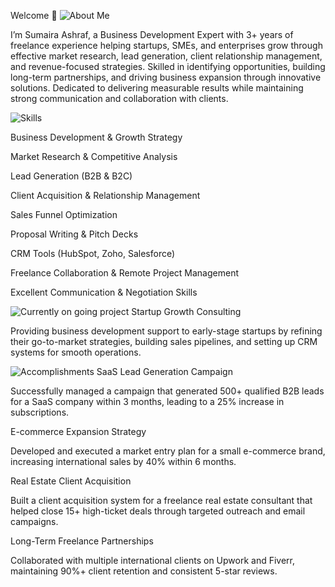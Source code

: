 Welcome 👋
<img src="https://img.shields.io/badge/About Me-black.svg?&style=for-the-badge&logo=Handshake&logoColor=white" alt="About Me" />

I’m Sumaira Ashraf, a Business Development Expert with 3+ years of freelance experience helping startups, SMEs, and enterprises grow through effective market research, lead generation, client relationship management, and revenue-focused strategies. Skilled in identifying opportunities, building long-term partnerships, and driving business expansion through innovative solutions. Dedicated to delivering measurable results while maintaining strong communication and collaboration with clients.

<img src="https://img.shields.io/badge/Skills & Abilities-black.svg?&style=for-the-badge&logo=Skills&logoColor=white" alt="Skills" />

Business Development & Growth Strategy

Market Research & Competitive Analysis

Lead Generation (B2B & B2C)

Client Acquisition & Relationship Management

Sales Funnel Optimization

Proposal Writing & Pitch Decks

CRM Tools (HubSpot, Zoho, Salesforce)

Freelance Collaboration & Remote Project Management

Excellent Communication & Negotiation Skills

<img src="https://img.shields.io/badge/Currently on going project-black.svg?&style=for-the-badge&logo=Target&logoColor=white" alt="Currently on going project" />
Startup Growth Consulting

Providing business development support to early-stage startups by refining their go-to-market strategies, building sales pipelines, and setting up CRM systems for smooth operations.

<img src="https://img.shields.io/badge/Accomplishments-black.svg?&style=for-the-badge&logo=Trophy&logoColor=white" alt="Accomplishments" />
SaaS Lead Generation Campaign

Successfully managed a campaign that generated 500+ qualified B2B leads for a SaaS company within 3 months, leading to a 25% increase in subscriptions.

E-commerce Expansion Strategy

Developed and executed a market entry plan for a small e-commerce brand, increasing international sales by 40% within 6 months.

Real Estate Client Acquisition

Built a client acquisition system for a freelance real estate consultant that helped close 15+ high-ticket deals through targeted outreach and email campaigns.

Long-Term Freelance Partnerships

Collaborated with multiple international clients on Upwork and Fiverr, maintaining 90%+ client retention and consistent 5-star reviews.
